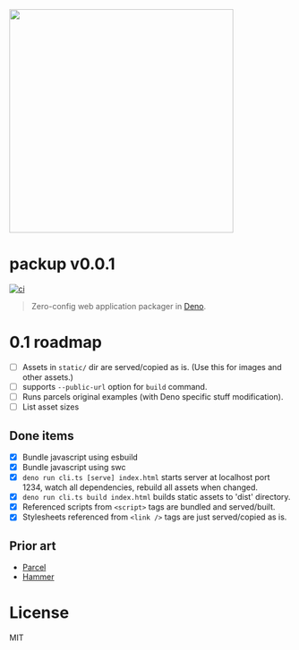 <img src="https://raw.githubusercontent.com/kt3k/packup/main/sketch/logo.png" width="400" />

# packup v0.0.1

[![ci](https://github.com/kt3k/packup/actions/workflows/ci.yml/badge.svg)](https://github.com/kt3k/packup/actions/workflows/ci.yml)

> Zero-config web application packager in [Deno][Deno].

# 0.1 roadmap

- [ ] Assets in `static/` dir are served/copied as is. (Use this for images and
  other assets.)
- [ ] supports `--public-url` option for `build` command.
- [ ] Runs parcels original examples (with Deno specific stuff modification).
- [ ] List asset sizes

## Done items

- [x] Bundle javascript using esbuild
- [x] Bundle javascript using swc
- [x] `deno run cli.ts [serve] index.html` starts server at localhost port 1234,
  watch all dependencies, rebuild all assets when changed.
- [x] `deno run cli.ts build index.html` builds static assets to 'dist'
  directory.
- [x] Referenced scripts from `<script>` tags are bundled and served/built.
- [x] Stylesheets referenced from `<link />` tags are just served/copied as is.

## Prior art

- [Parcel][]
- [Hammer][]

# License

MIT

[Parcel]: https://parceljs.org/
[Deno]: https://deno.land/
[Hammer]: https://github.com/sinclairzx81/hammer
